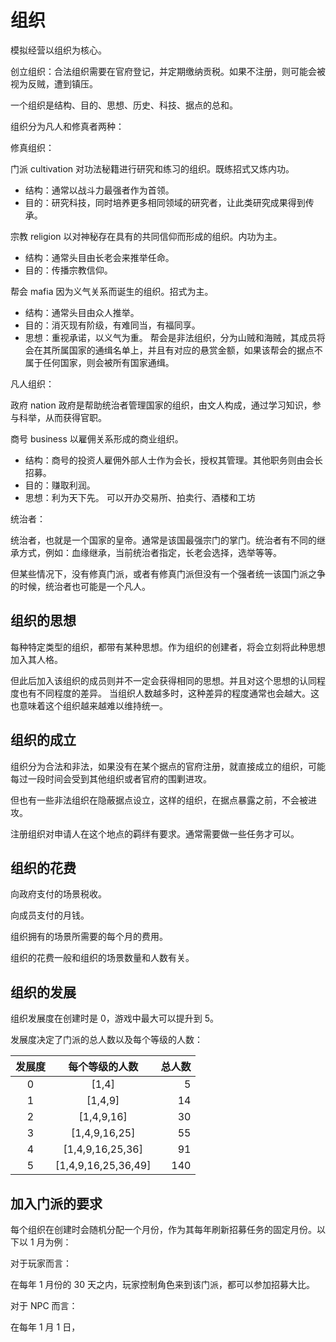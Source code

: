 # 组织

模拟经营以组织为核心。

创立组织：合法组织需要在官府登记，并定期缴纳贡税。如果不注册，则可能会被视为反贼，遭到镇压。

一个组织是结构、目的、思想、历史、科技、据点的总和。

组织分为凡人和修真者两种：

修真组织：

门派 cultivation
对功法秘籍进行研究和练习的组织。既练招式又炼内功。

- 结构：通常以战斗力最强者作为首领。
- 目的：研究科技，同时培养更多相同领域的研究者，让此类研究成果得到传承。

宗教 religion
以对神秘存在具有的共同信仰而形成的组织。内功为主。

- 结构：通常头目由长老会来推举任命。
- 目的：传播宗教信仰。

帮会 mafia
因为义气关系而诞生的组织。招式为主。

- 结构：通常头目由众人推举。
- 目的：消灭现有阶级，有难同当，有福同享。
- 思想：重视承诺，以义气为重。
  帮会是非法组织，分为山贼和海贼，其成员将会在其所属国家的通缉名单上，并且有对应的悬赏金额，如果该帮会的据点不属于任何国家，则会被所有国家通缉。

凡人组织：

政府 nation
政府是帮助统治者管理国家的组织，由文人构成，通过学习知识，参与科举，从而获得官职。

商号 business
以雇佣关系形成的商业组织。

- 结构：商号的投资人雇佣外部人士作为会长，授权其管理。其他职务则由会长招募。
- 目的：赚取利润。
- 思想：利为天下先。
  可以开办交易所、拍卖行、酒楼和工坊

统治者：

统治者，也就是一个国家的皇帝。通常是该国最强宗门的掌门。统治者有不同的继承方式，例如：血缘继承，当前统治者指定，长老会选择，选举等等。

但某些情况下，没有修真门派，或者有修真门派但没有一个强者统一该国门派之争的时候，统治者也可能是一个凡人。

## 组织的思想

每种特定类型的组织，都带有某种思想。作为组织的创建者，将会立刻将此种思想加入其人格。

但此后加入该组织的成员则并不一定会获得相同的思想。并且对这个思想的认同程度也有不同程度的差异。
当组织人数越多时，这种差异的程度通常也会越大。这也意味着这个组织越来越难以维持统一。

## 组织的成立

组织分为合法和非法，如果没有在某个据点的官府注册，就直接成立的组织，可能每过一段时间会受到其他组织或者官府的围剿进攻。

但也有一些非法组织在隐蔽据点设立，这样的组织，在据点暴露之前，不会被进攻。

注册组织对申请人在这个地点的羁绊有要求。通常需要做一些任务才可以。

## 组织的花费

向政府支付的场景税收。

向成员支付的月钱。

组织拥有的场景所需要的每个月的费用。

组织的花费一般和组织的场景数量和人数有关。

## 组织的发展

组织发展度在创建时是 0，游戏中最大可以提升到 5。

发展度决定了门派的总人数以及每个等级的人数：

| 发展度 |   每个等级的人数    | 总人数 |
| :----: | :-----------------: | -----: |
|   0    |        [1,4]        |      5 |
|   1    |       [1,4,9]       |     14 |
|   2    |     [1,4,9,16]      |     30 |
|   3    |    [1,4,9,16,25]    |     55 |
|   4    |  [1,4,9,16,25,36]   |     91 |
|   5    | [1,4,9,16,25,36,49] |    140 |

## 加入门派的要求

每个组织在创建时会随机分配一个月份，作为其每年刷新招募任务的固定月份。以下以 1 月为例：

对于玩家而言：

在每年 1 月份的 30 天之内，玩家控制角色来到该门派，都可以参加招募大比。

对于 NPC 而言：

在每年 1 月 1 日，

